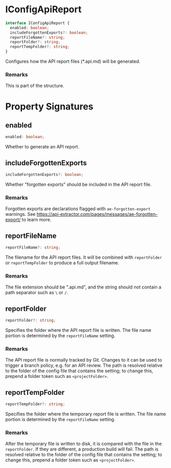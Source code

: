 # IConfigApiReport

```typescript
interface IConfigApiReport {
  enabled: boolean;
  includeForgottenExports?: boolean;
  reportFileName?: string;
  reportFolder?: string;
  reportTempFolder?: string;
}
```

Configures how the API report files (\*.api.md) will be generated.

### Remarks

This is part of the structure.

# Property Signatures

## enabled

```typescript
enabled: boolean;
```

Whether to generate an API report.

## includeForgottenExports

```typescript
includeForgottenExports?: boolean;
```

Whether "forgotten exports" should be included in the API report file.

### Remarks

Forgotten exports are declarations flagged with `ae-forgotten-export` warnings. See https://api-extractor.com/pages/messages/ae-forgotten-export/ to learn more.

## reportFileName

```typescript
reportFileName?: string;
```

The filename for the API report files. It will be combined with `reportFolder` or `reportTempFolder` to produce a full output filename.

### Remarks

The file extension should be ".api.md", and the string should not contain a path separator such as `\` or `/`.

## reportFolder

```typescript
reportFolder?: string;
```

Specifies the folder where the API report file is written. The file name portion is determined by the `reportFileName` setting.

### Remarks

The API report file is normally tracked by Git. Changes to it can be used to trigger a branch policy, e.g. for an API review.
The path is resolved relative to the folder of the config file that contains the setting; to change this, prepend a folder token such as `<projectFolder>`.

## reportTempFolder

```typescript
reportTempFolder?: string;
```

Specifies the folder where the temporary report file is written. The file name portion is determined by the `reportFileName` setting.

### Remarks

After the temporary file is written to disk, it is compared with the file in the `reportFolder`. If they are different, a production build will fail.
The path is resolved relative to the folder of the config file that contains the setting; to change this, prepend a folder token such as `<projectFolder>`.
